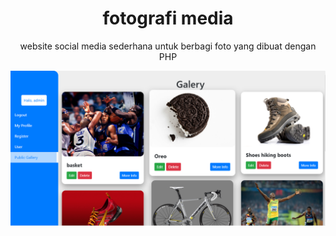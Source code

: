 
<h1 align="center">fotografi media</h1>
<p align="center">website social media sederhana untuk berbagi foto yang dibuat dengan PHP</p>

![dashboard](https://github.com/syamil09/fotografi_media/blob/main/asset/images/ss1.png?raw=true)
